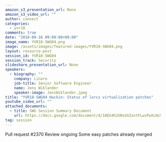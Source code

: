 ```yaml
---
amazon_s3_presentation_url: None
amazon_s3_video_url: ""
author: connect
categories:
  - yvr18
comments: true
date: "2018-09-16 09:00:00+00:00"
image_name: YVR18-SWG04.png
image: /assets/images/featured-images/YVR18-SWG04.png
layout: resource-post
session_id: YVR18-SWG04
session_track: Security
slideshare_presentation_url: None
speakers:
  - biography: ""
    company: Linaro
    job-title: Senior Software Engineer
    name: Jens Wiklander
    speaker-image: JensWiklander.jpeg
title: "YVR18-SWG04 Hackin: Status of lorcs virtualization patches"
youtube_video_url: ""
attached_documents:
  - title: SWG Session Summary Document
    url: https://docs.google.com/document/d/10EG4h2UNsUXZxntFLwsPwXLNzSfmgMsHXU4y2MYKmH8/
tag: session
---
```


Pull request #2370
Review ongoing
Some easy patches already merged
